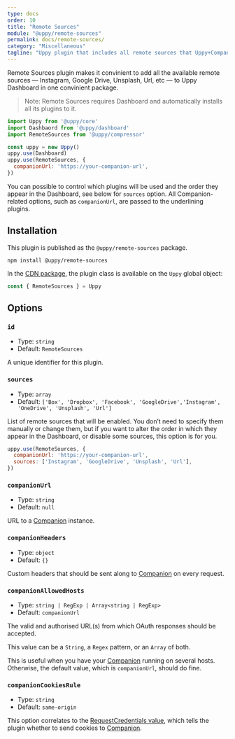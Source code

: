 ```yaml
---
type: docs
order: 10
title: "Remote Sources"
module: "@uppy/remote-sources"
permalink: docs/remote-sources/
category: "Miscellaneous"
tagline: "Uppy plugin that includes all remote sources that Uppy+Companion offer, like Instagram, Google Drive, Dropox, Box, Unsplash, Url etc"
---
```


Remote Sources plugin makes it convinient to add all the available remote sources — Instagram, Google Drive, Unsplash, Url, etc — to Uppy Dashboard in one convinient package.

> Note: Remote Sources requires Dashboard and automatically installs all its plugins to it.

```js
import Uppy from '@uppy/core'
import Dashbaord from '@uppy/dashboard'
import RemoteSources from '@uppy/compressor'

const uppy = new Uppy()
uppy.use(Dashboard)
uppy.use(RemoteSources, {
  companionUrl: 'https://your-companion-url',
})
```

You can possible to control which plugins will be used and the order they appear in the Dashboard, see below for `sources` option. All Companion-related options, such as `companionUrl`, are passed to the underlining plugins.

## Installation

This plugin is published as the `@uppy/remote-sources` package.

```shell
npm install @uppy/remote-sources
```

In the [CDN package](/docs/#With-a-script-tag), the plugin class is available on the `Uppy` global object:

```js
const { RemoteSources } = Uppy
```

## Options

### `id`

* Type: `string`
* Default: `RemoteSources`

A unique identifier for this plugin.

### `sources`

* Type: `array`
* Default: `['Box', 'Dropbox', 'Facebook', 'GoogleDrive','Instagram', 'OneDrive', 'Unsplash', 'Url']`

List of remote sources that will be enabled. You don’t need to specify them manually or change them, but if you want to alter the order in which they appear in the Dashboard, or disable some sources, this option is for you.

```js
uppy.use(RemoteSources, {
  companionUrl: 'https://your-companion-url',
  sources: ['Instagram', 'GoogleDrive', 'Unsplash', 'Url'],
})
```

### `companionUrl`

* Type: `string`
* Default: `null`

URL to a [Companion](/docs/companion) instance.

### `companionHeaders`

* Type: `object`
* Default: `{}`

Custom headers that should be sent along to [Companion](/docs/companion) on every request.

### `companionAllowedHosts`

* Type: `string | RegExp | Array<string | RegExp>`
* Default: `companionUrl`

The valid and authorised URL(s) from which OAuth responses should be accepted.

This value can be a `String`, a `Regex` pattern, or an `Array` of both.

This is useful when you have your [Companion](/docs/companion) running on several hosts. Otherwise, the default value, which is `companionUrl`, should do fine.

### `companionCookiesRule`

* Type: `string`
* Default: `same-origin`

This option correlates to the [RequestCredentials value](https://developer.mozilla.org/en-US/docs/Web/API/Request/credentials), which tells the plugin whether to send cookies to [Companion](/docs/companion).
